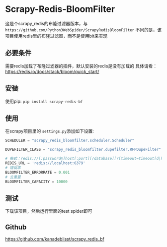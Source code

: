 # Scrapy-Redis-BloomFilter

这是个scrapy_redis的布隆过滤器版本，与`https://github.com/Python3WebSpider/ScrapyRedisBloomFilter` 
不同的是，该项目使用redis里的布隆过滤器，而不是使用bit来实现

## 必要条件

需要redis加载了布隆过滤器的插件，默认安装的redis是没有加载的
具体请看：https://redis.io/docs/stack/bloom/quick_start/


## 安装

使用pip: `pip install scrapy-redis-bf`

## 使用

在scrapy项目里的 `settings.py`添加如下设置:

```python
SCHEDULER = "scrapy_redis_bloomfilter.scheduler.Scheduler"

DUPEFILTER_CLASS = "scrapy_redis_bloomfilter.dupefilter.RFPDupeFilter"

# 格式：redis://[:password@]host[:port][/database][?[timeout=timeout[d|h|m|s|ms|us|ns]][&database=database]]
REDIS_URL = 'redis://localhost:6379'
# 错误率
BLOOMFILTER_ERRORRATE = 0.001
# 去重量
BLOOMFILTER_CAPACITY = 10000

```

## 测试

下载该项目，然后运行里面的test spider即可

## Github

https://github.com/kanadeblisst/scrapy_redis_bf

